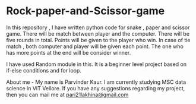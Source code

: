 # Rock-paper-and-Scissor-game
In this repository , I have written python code for snake , paper and scissor game.
There will be match between player and the computer.
There will be five rounds in total.
Points will be given to the player who win.
In case of tie match , both computer and player will be given each point.
The one who has more points at the end will be consider winner.

I have used Random module in this.
It is a beginner level project based on if-else conditions and for loop.

About me - My name is Parvinder Kaur. I am currently studying  MSC data science in VIT Vellore. If you have any suggestions regarding my project, then you can mail me at pari21lakhina@gmail.com
